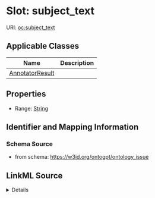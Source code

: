 # Slot: subject_text

URI: [oc:subject_text](http://w3id.org/ontogpt/ontology-class-templatesubject_text)



<!-- no inheritance hierarchy -->




## Applicable Classes

| Name | Description |
| --- | --- |
[AnnotatorResult](AnnotatorResult.md) | 






## Properties

* Range: [String](String.md)







## Identifier and Mapping Information







### Schema Source


* from schema: https://w3id.org/ontogpt/ontology_issue




## LinkML Source

<details>
```yaml
name: subject_text
from_schema: https://w3id.org/ontogpt/ontology_issue
rank: 1000
alias: subject_text
owner: AnnotatorResult
domain_of:
- AnnotatorResult
range: string

```
</details>